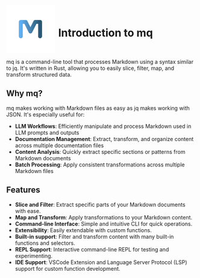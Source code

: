 <div style="display: flex; align-items: center;">
    <img src="./images//logo.svg" style="width: 128px; height: 128px; margin-right: 10px;"/>
    <div><h1>Introduction to mq</h1></div>
</div>

mq is a command-line tool that processes Markdown using a syntax similar to jq.
It's written in Rust, allowing you to easily slice, filter, map, and transform structured data.

## Why mq?

mq makes working with Markdown files as easy as jq makes working with JSON. It's especially useful for:

- **LLM Workflows**: Efficiently manipulate and process Markdown used in LLM prompts and outputs
- **Documentation Management**: Extract, transform, and organize content across multiple documentation files
- **Content Analysis**: Quickly extract specific sections or patterns from Markdown documents
- **Batch Processing**: Apply consistent transformations across multiple Markdown files

## Features

- **Slice and Filter**: Extract specific parts of your Markdown documents with ease.
- **Map and Transform**: Apply transformations to your Markdown content.
- **Command-line Interface**: Simple and intuitive CLI for quick operations.
- **Extensibility**: Easily extendable with custom functions.
- **Built-in support**: Filter and transform content with many built-in functions and selectors.
- **REPL Support**: Interactive command-line REPL for testing and experimenting.
- **IDE Support**: VSCode Extension and Language Server Protocol (LSP) support for custom function development.
